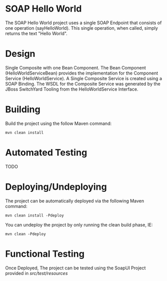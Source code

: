 SOAP Hello World
=======

The SOAP Hello World project uses a single SOAP Endpoint that consists of one operation (sayHelloWorld). This single operation, when called, simply returns the text "Hello World".

Design
======
Single Composite with one Bean Component. The Bean Component (HelloWorldServiceBean) provides the implementation for the Component Service (HelloWorldService). A Single Composite Service is created using a SOAP Binding. The WSDL for the Composite Service was generated by the JBoss SwitchYard Tooling from the HelloWorldService Interface.

Building
======
Build the project using the follow Maven command:

    mvn clean install

Automated Testing
=====
TODO

Deploying/Undeploying
=====
The project can be automatically deployed via the following Maven command:

	mvn clean install -Pdeploy

You can undeploy the project by only running the clean build phase, IE:

	mvn clean -Pdeploy

Functional Testing
======
Once Deployed, The project can be tested using the SoapUI Project provided in *src/test/resources*
